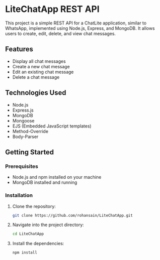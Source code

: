 # LiteChatApp REST API

This project is a simple REST API for a ChatLite application, similar to WhatsApp, implemented using Node.js, Express, and MongoDB. It allows users to create, edit, delete, and view chat messages.

## Features

- Display all chat messages
- Create a new chat message
- Edit an existing chat message
- Delete a chat message

## Technologies Used

- Node.js
- Express.js
- MongoDB
- Mongoose
- EJS (Embedded JavaScript templates)
- Method-Override
- Body-Parser

## Getting Started

### Prerequisites

- Node.js and npm installed on your machine
- MongoDB installed and running

### Installation

1. Clone the repository:
    ```bash
    git clone https://github.com/rohansain/LiteChatApp.git
    ```
2. Navigate into the project directory:
    ```bash
    cd LiteChatApp
    ```
3. Install the dependencies:
    ```bash
    npm install
    ```

